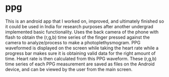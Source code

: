 # ppg

This is an android app that I worked on, improved, and ultimately finished so it could be used in India for research purposes after another undergrad implemented basic functionality. Uses the back camera of the phone with flash to obtain the (r,g,b) time series of the finger pressed against the camera to analyze/process to make a photoplethysmogram. PPG waveformed is displayed on the screen while taking the heart rate while a progress bar makes sure it is obtaining valid data for the right amount of time. Heart rate is then calculated from this PPG waveform. These (r,g,b) time series of each PPG measurement are saved as files on the Android device, and can be viewed by the user from the main screen.
